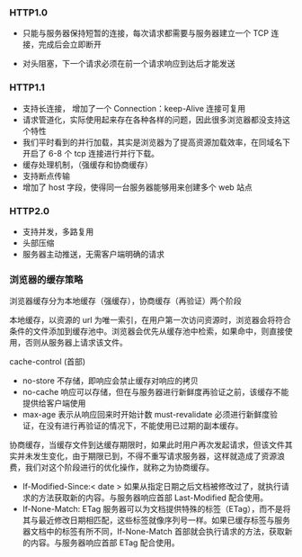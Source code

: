 ### HTTP1.0

- 只能与服务器保持短暂的连接，每次请求都需要与服务器建立一个 TCP 连接，完成后会立即断开

- 对头阻塞，下一个请求必须在前一个请求响应到达后才能发送

### HTTP1.1

- 支持长连接， 增加了一个 Connection：keep-Alive 连接可复用
- 请求管道化，实际使用起来存在各种各样的问题，因此很多浏览器都没支持这个特性
- 我们平时看到的并行加载，其实是浏览器为了提高资源加载效率，在同域名下开启了 6-8 个 tcp 连接进行并行下载。
- 缓存处理机制，（强缓存和协商缓存）
- 支持断点传输
- 增加了 host 字段，使得同一台服务器能够用来创建多个 web 站点

### HTTP2.0

- 支持并发，多路复用
- 头部压缩
- 服务器主动推送，无需客户端明确的请求

### 浏览器的缓存策略

浏览器缓存分为本地缓存（强缓存），协商缓存（再验证）两个阶段

本地缓存，以资源的 url 为唯一索引，在用户第一次访问资源时，浏览器会将符合条件的文件添加到缓存池中。浏览器会优先从缓存池中检索，如果命中，则直接使用，否则从服务器上请求该文件。

cache-control (首部)

- no-store 不存储，即响应会禁止缓存对响应的拷贝
- no-cache 响应可以存储，但在与服务器进行新鲜度再验证之前，该缓存不能提供给客户端使用
- max-age 表示从响应回来时开始计数
  must-revalidate 必须进行新鲜度验证，在没有进行再验证的情况下，不能使用已过期的副本缓存。

协商缓存，当缓存文件到达缓存期限时，如果此时用户再次发起请求，但该文件其实并未发生变化，由于期限已到，不得不重写请求服务器，这样就造成了资源浪费，我们对这个阶段进行的优化操作，就称之为协商缓存。

- If-Modified-Since:< date > 如果从指定日期之后文档被修改过了，就执行请求的方法获取新的内容。与服务器响应首部 Last-Modified 配合使用。
- If-None-Match: ETag 服务器可以为文档提供特殊的标签（ETag），而不是将其与最近修改日期相匹配，这些标签就像序列号一样。如果已缓存标签与服务器文档中的标签有所不同，If-None-Match 首部就会执行请求的方法，获取新的内容。与服务器响应首部 ETag 配合使用。
